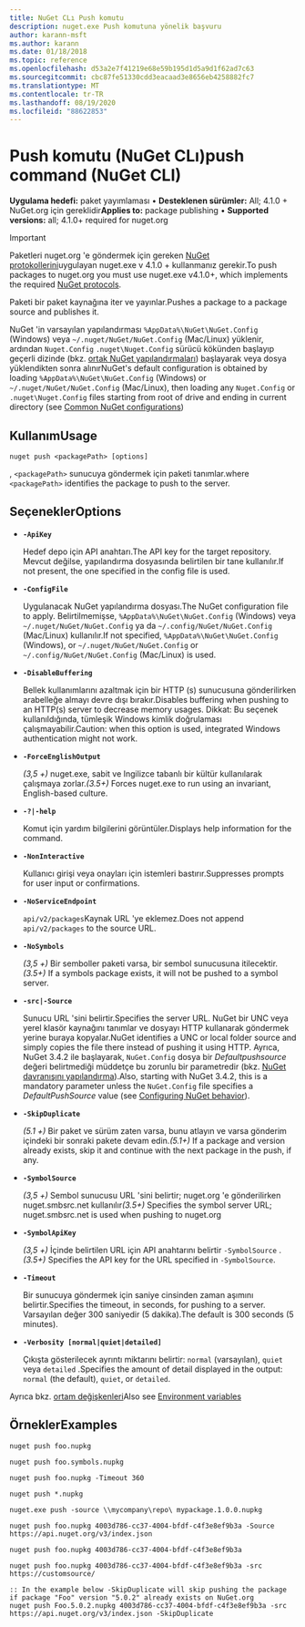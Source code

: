 ```yaml
---
title: NuGet CLı Push komutu
description: nuget.exe Push komutuna yönelik başvuru
author: karann-msft
ms.author: karann
ms.date: 01/18/2018
ms.topic: reference
ms.openlocfilehash: d53a2e7f41219e68e59b195d1d5a9d1f62ad7c63
ms.sourcegitcommit: cbc87fe51330cdd3eacaad3e8656eb4258882fc7
ms.translationtype: MT
ms.contentlocale: tr-TR
ms.lasthandoff: 08/19/2020
ms.locfileid: "88622853"
---
```

# <a name="push-command-nuget-cli"></a><span data-ttu-id="65582-103">Push komutu (NuGet CLı)</span><span class="sxs-lookup"><span data-stu-id="65582-103">push command (NuGet CLI)</span></span>

<span data-ttu-id="65582-104">**Uygulama hedefi:** paket yayımlaması &bullet; **Desteklenen sürümler:** All; 4.1.0 + NuGet.org için gereklidir</span><span class="sxs-lookup"><span data-stu-id="65582-104">**Applies to:** package publishing &bullet; **Supported versions:** all; 4.1.0+ required for nuget.org</span></span>

> [!Important]
> <span data-ttu-id="65582-105">Paketleri nuget.org 'e göndermek için gereken [NuGet protokollerini](../../api/nuget-protocols.md)uygulayan nuget.exe v 4.1.0 + kullanmanız gerekir.</span><span class="sxs-lookup"><span data-stu-id="65582-105">To push packages to nuget.org you must use nuget.exe v4.1.0+, which implements the required [NuGet protocols](../../api/nuget-protocols.md).</span></span>

<span data-ttu-id="65582-106">Paketi bir paket kaynağına iter ve yayınlar.</span><span class="sxs-lookup"><span data-stu-id="65582-106">Pushes a package to a package source and publishes it.</span></span>

<span data-ttu-id="65582-107">NuGet 'in varsayılan yapılandırması `%AppData%\NuGet\NuGet.Config` (Windows) veya `~/.nuget/NuGet/NuGet.Config` (Mac/Linux) yüklenir, ardından `Nuget.Config` `.nuget\Nuget.Config` sürücü kökünden başlayıp geçerli dizinde (bkz. [ortak NuGet yapılandırmaları](../../consume-packages/configuring-nuget-behavior.md)) başlayarak veya dosya yüklendikten sonra alınır</span><span class="sxs-lookup"><span data-stu-id="65582-107">NuGet's default configuration is obtained by loading `%AppData%\NuGet\NuGet.Config` (Windows) or `~/.nuget/NuGet/NuGet.Config` (Mac/Linux), then loading any `Nuget.Config` or `.nuget\Nuget.Config` files starting from root of drive and ending in current directory (see [Common NuGet configurations](../../consume-packages/configuring-nuget-behavior.md))</span></span>

## <a name="usage"></a><span data-ttu-id="65582-108">Kullanım</span><span class="sxs-lookup"><span data-stu-id="65582-108">Usage</span></span>

```cli
nuget push <packagePath> [options]
```

<span data-ttu-id="65582-109">, `<packagePath>` sunucuya göndermek için paketi tanımlar.</span><span class="sxs-lookup"><span data-stu-id="65582-109">where `<packagePath>` identifies the package to push to the server.</span></span>

## <a name="options"></a><span data-ttu-id="65582-110">Seçenekler</span><span class="sxs-lookup"><span data-stu-id="65582-110">Options</span></span>

- **`-ApiKey`**

  <span data-ttu-id="65582-111">Hedef depo için API anahtarı.</span><span class="sxs-lookup"><span data-stu-id="65582-111">The API key for the target repository.</span></span> <span data-ttu-id="65582-112">Mevcut değilse, yapılandırma dosyasında belirtilen bir tane kullanılır.</span><span class="sxs-lookup"><span data-stu-id="65582-112">If not present,  the one specified in the config file is used.</span></span>

- **`-ConfigFile`**

  <span data-ttu-id="65582-113">Uygulanacak NuGet yapılandırma dosyası.</span><span class="sxs-lookup"><span data-stu-id="65582-113">The NuGet configuration file to apply.</span></span> <span data-ttu-id="65582-114">Belirtilmemişse, `%AppData%\NuGet\NuGet.Config` (Windows) veya `~/.nuget/NuGet/NuGet.Config` ya da `~/.config/NuGet/NuGet.Config` (Mac/Linux) kullanılır.</span><span class="sxs-lookup"><span data-stu-id="65582-114">If not specified, `%AppData%\NuGet\NuGet.Config` (Windows), or `~/.nuget/NuGet/NuGet.Config` or `~/.config/NuGet/NuGet.Config` (Mac/Linux) is used.</span></span>

- **`-DisableBuffering`**

  <span data-ttu-id="65582-115">Bellek kullanımlarını azaltmak için bir HTTP (s) sunucusuna gönderilirken arabelleğe almayı devre dışı bırakır.</span><span class="sxs-lookup"><span data-stu-id="65582-115">Disables buffering when pushing to an HTTP(s) server to decrease memory usages.</span></span> <span data-ttu-id="65582-116">Dikkat: Bu seçenek kullanıldığında, tümleşik Windows kimlik doğrulaması çalışmayabilir.</span><span class="sxs-lookup"><span data-stu-id="65582-116">Caution: when this option is used, integrated Windows authentication might not work.</span></span>

- **`-ForceEnglishOutput`**

  <span data-ttu-id="65582-117">*(3,5 +)* nuget.exe, sabit ve Ingilizce tabanlı bir kültür kullanılarak çalışmaya zorlar.</span><span class="sxs-lookup"><span data-stu-id="65582-117">*(3.5+)* Forces nuget.exe to run using an invariant, English-based culture.</span></span>

- **`-?|-help`**

  <span data-ttu-id="65582-118">Komut için yardım bilgilerini görüntüler.</span><span class="sxs-lookup"><span data-stu-id="65582-118">Displays help information for the command.</span></span>

- **`-NonInteractive`**

  <span data-ttu-id="65582-119">Kullanıcı girişi veya onayları için istemleri bastırır.</span><span class="sxs-lookup"><span data-stu-id="65582-119">Suppresses prompts for user input or confirmations.</span></span>

- **`-NoServiceEndpoint`**

  <span data-ttu-id="65582-120">`api/v2/packages`Kaynak URL 'ye eklemez.</span><span class="sxs-lookup"><span data-stu-id="65582-120">Does not append `api/v2/packages` to the source URL.</span></span>

- **`-NoSymbols`**

  <span data-ttu-id="65582-121">*(3,5 +)* Bir semboller paketi varsa, bir sembol sunucusuna itilecektir.</span><span class="sxs-lookup"><span data-stu-id="65582-121">*(3.5+)* If a symbols package exists, it will not be pushed to a symbol server.</span></span>

- **`-src|-Source`**

  <span data-ttu-id="65582-122">Sunucu URL 'sini belirtir.</span><span class="sxs-lookup"><span data-stu-id="65582-122">Specifies the server URL.</span></span> <span data-ttu-id="65582-123">NuGet bir UNC veya yerel klasör kaynağını tanımlar ve dosyayı HTTP kullanarak göndermek yerine buraya kopyalar.</span><span class="sxs-lookup"><span data-stu-id="65582-123">NuGet identifies a UNC or local folder source and simply copies the file there instead of pushing it using HTTP.</span></span>  <span data-ttu-id="65582-124">Ayrıca, NuGet 3.4.2 ile başlayarak, `NuGet.Config` dosya bir *Defaultpushsource* değeri belirtmediği müddetçe bu zorunlu bir parametredir (bkz. [NuGet davranışını yapılandırma](../../consume-packages/configuring-nuget-behavior.md)).</span><span class="sxs-lookup"><span data-stu-id="65582-124">Also, starting with NuGet 3.4.2, this is a mandatory parameter unless the `NuGet.Config` file specifies a *DefaultPushSource* value (see [Configuring NuGet behavior](../../consume-packages/configuring-nuget-behavior.md)).</span></span>

- **`-SkipDuplicate`**

  <span data-ttu-id="65582-125">*(5.1 +)* Bir paket ve sürüm zaten varsa, bunu atlayın ve varsa gönderim içindeki bir sonraki pakete devam edin.</span><span class="sxs-lookup"><span data-stu-id="65582-125">*(5.1+)* If a package and version already exists, skip it and continue with the next package in the push, if any.</span></span>

- **`-SymbolSource`**

  <span data-ttu-id="65582-126">*(3,5 +)* Sembol sunucusu URL 'sini belirtir; nuget.org 'e gönderilirken nuget.smbsrc.net kullanılır</span><span class="sxs-lookup"><span data-stu-id="65582-126">*(3.5+)* Specifies the symbol server URL; nuget.smbsrc.net is used when pushing to nuget.org</span></span>

- **`-SymbolApiKey`**

  <span data-ttu-id="65582-127">*(3,5 +)* İçinde belirtilen URL için API anahtarını belirtir `-SymbolSource` .</span><span class="sxs-lookup"><span data-stu-id="65582-127">*(3.5+)* Specifies the API key for the URL specified in `-SymbolSource`.</span></span>

- **`-Timeout`**

  <span data-ttu-id="65582-128">Bir sunucuya göndermek için saniye cinsinden zaman aşımını belirtir.</span><span class="sxs-lookup"><span data-stu-id="65582-128">Specifies the timeout, in seconds, for pushing to a server.</span></span> <span data-ttu-id="65582-129">Varsayılan değer 300 saniyedir (5 dakika).</span><span class="sxs-lookup"><span data-stu-id="65582-129">The default is 300 seconds (5 minutes).</span></span>

- **`-Verbosity [normal|quiet|detailed]`**

  <span data-ttu-id="65582-130">Çıkışta gösterilecek ayrıntı miktarını belirtir: `normal` (varsayılan), `quiet` veya `detailed` .</span><span class="sxs-lookup"><span data-stu-id="65582-130">Specifies the amount of detail displayed in the output: `normal` (the default), `quiet`, or `detailed`.</span></span>


<span data-ttu-id="65582-131">Ayrıca bkz. [ortam değişkenleri](cli-ref-environment-variables.md)</span><span class="sxs-lookup"><span data-stu-id="65582-131">Also see [Environment variables](cli-ref-environment-variables.md)</span></span>

## <a name="examples"></a><span data-ttu-id="65582-132">Örnekler</span><span class="sxs-lookup"><span data-stu-id="65582-132">Examples</span></span>

```cli
nuget push foo.nupkg

nuget push foo.symbols.nupkg

nuget push foo.nupkg -Timeout 360

nuget push *.nupkg

nuget.exe push -source \\mycompany\repo\ mypackage.1.0.0.nupkg

nuget push foo.nupkg 4003d786-cc37-4004-bfdf-c4f3e8ef9b3a -Source https://api.nuget.org/v3/index.json

nuget push foo.nupkg 4003d786-cc37-4004-bfdf-c4f3e8ef9b3a

nuget push foo.nupkg 4003d786-cc37-4004-bfdf-c4f3e8ef9b3a -src https://customsource/

:: In the example below -SkipDuplicate will skip pushing the package if package "Foo" version "5.0.2" already exists on NuGet.org
nuget push Foo.5.0.2.nupkg 4003d786-cc37-4004-bfdf-c4f3e8ef9b3a -src https://api.nuget.org/v3/index.json -SkipDuplicate
```

